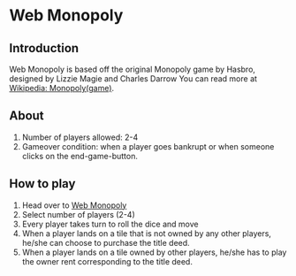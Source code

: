 # Web Monopoly

## Introduction
Web Monopoly is based off the original Monopoly game by Hasbro, designed by Lizzie Magie and Charles Darrow
You can read more at [Wikipedia: Monopoly(game)](https://en.wikipedia.org/wiki/Monopoly_(game)).

## About
1. Number of players allowed: 2-4
2. Gameover condition: when a player goes bankrupt or when someone clicks on the end-game-button.

## How to play
1. Head over to [Web Monopoly](https://mangoomeh.github.io/myGame/)
2. Select number of players (2-4)
3. Every player takes turn to roll the dice and move
4. When a player lands on a tile that is not owned by any other players, he/she can choose to purchase the title deed.
5. When a player lands on a tile owned by other players, he/she has to play the owner rent corresponding to the title deed.

